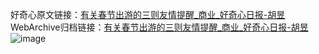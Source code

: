 好奇心原文链接：[有关春节出游的三则友情提醒_商业_好奇心日报-胡昱](https://www.qdaily.com/articles/4725.html)
WebArchive归档链接：[有关春节出游的三则友情提醒_商业_好奇心日报-胡昱](http://web.archive.org/web/20190623162548/https://www.qdaily.com/articles/4725.html)
![image](http://ww3.sinaimg.cn/large/007d5XDply1g3w5pfvau3j30u02lkqso)